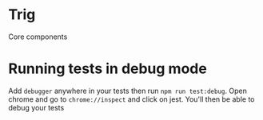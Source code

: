 # Trig

Core components

# Running tests in debug mode
Add `debugger` anywhere in your tests then run `npm run test:debug`. Open chrome and go to 
`chrome://inspect` and click on jest. You'll then be able to debug your tests